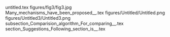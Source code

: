 untitled.tex
figures/fig3/fig3.jpg
Many_mechanisms_have_been_proposed__.tex
figures/Untitled/Untitled.png
figures/Untitled3/Untitled3.png
subsection_Comparision_algorithm_For_comparing__.tex
section_Suggestions_Following_section_is__.tex

